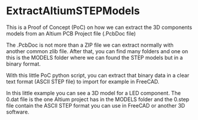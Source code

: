 # ExtractAltiumSTEPModels
This is a Proof of Concept (PoC) on how we can extract the 3D components models from an Altium PCB Project file (.PcbDoc file)

The .PcbDoc is not more than a ZIP file we can extract normally with another common zlib file. After that, you can find many folders and one on this is the MODELS folder where we can found the STEP models but in a binary format.

With this little PoC python script, you can extract that binary data in a clear text format (ASCII STEP file) to import for example in FreeCAD.

In this little example you can see a 3D model for a LED component. The 0.dat file is the one Altium project has in the MODELS folder and the 0.step file contain the ASCII STEP format you can use in FreeCAD or another 3D software.
